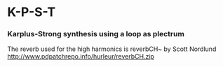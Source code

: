 # K-P-S-T
### Karplus-Strong synthesis using a loop as plectrum

The reverb used for the high harmonics is reverbCH~ by Scott Nordlund
http://www.pdpatchrepo.info/hurleur/reverbCH.zip

